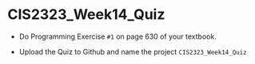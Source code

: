 # CIS2323_Week14_Quiz

* Do Programming Exercise `#1` on page 630 of your textbook.

* Upload the Quiz to Github and name the project `CIS2323_Week14_Quiz`